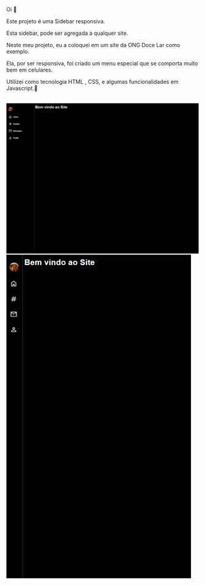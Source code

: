 <p> Oi 👋<p/>
<p> Este projeto é uma Sidebar responsiva.<p/>
<p> Esta sidebar, pode ser agregada a qualquer site.
<p> Neste meu projeto, eu a coloquei em um site da ONG Doce Lar como exemplo.<p/> 
<p> Ela, por ser responsiva, foi criado um menu especial que se comporta muito bem em celulares.
<p> <p/>
<p> Utilizei como tecnologia HTML , CSS, e algumas funcionalidades em Javascript.🚀<p/>
<br>
<img src='assets/img/Screenshot_4.png'>
<br>
<img src='assets/img/Screenshot_5.png'>
